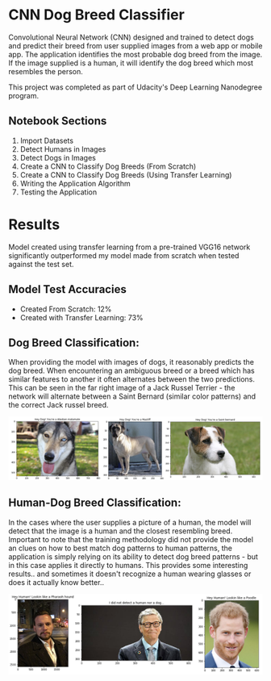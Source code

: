 [dog_results_image]: ./images/dog_result_examples.png "Sample Output of Dog Breeds"
[human_results_image]: ./images/human_result_examples.png "Sample Output of Human Images"

# CNN Dog Breed Classifier

Convolutional Neural Network (CNN) designed and trained to detect dogs and predict their breed from user supplied images from a web app or mobile app. The application identifies the most probable dog breed from the image. If the image supplied is a human, it will identify the dog breed which most resembles the person. 

This project was completed as part of Udacity's Deep Learning Nanodegree program.

## Notebook Sections
1. Import Datasets
2. Detect Humans in Images
3. Detect Dogs in Images
4. Create a CNN to Classify Dog Breeds (From Scratch)
5. Create a CNN to Classify Dog Breeds (Using Transfer Learning)
6. Writing the Application Algorithm
7. Testing the Application

# Results

Model created using transfer learning from a pre-trained VGG16 network significantly outperformed my model made from scratch when tested against the test set.

## Model Test Accuracies
- Created From Scratch: 12%
- Created with Transfer Learning: 73%

## Dog Breed Classification:
When providing the model with images of dogs, it reasonably predicts the dog breed. When encountering an ambiguous breed or a breed which has similar features to another it often alternates between the two predictions. This can be seen in the far right image of a Jack Russel Terrier - the network will alternate between a Saint Bernard (similar color patterns) and the correct Jack russel breed.

![Sample Dogs][dog_results_image]

## Human-Dog Breed Classification:
In the cases where the user supplies a picture of a human, the model will detect that the image is a human and the closest resembling breed. Important to note that the training methodology did not provide the model an clues on how to best match dog patterns to human patterns, the application is simply relying on its ability to detect dog breed patterns - but in this case applies it directly to humans. This provides some interesting results.. and sometimes it doesn't recognize a human wearing glasses or does it actually know better..

![Sample Humans][human_results_image]